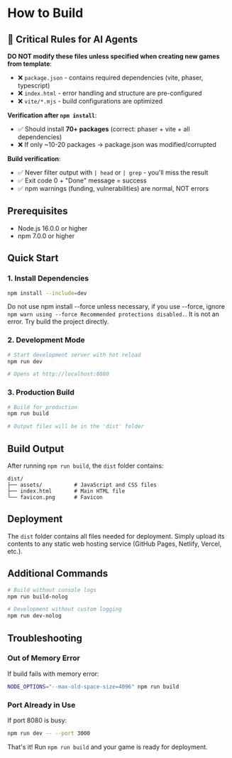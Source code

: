# How to Build

## 🚨 Critical Rules for AI Agents

**DO NOT modify these files unless specified when creating new games from template**:
- ❌ `package.json` - contains required dependencies (vite, phaser, typescript)
- ❌ `index.html` - error handling and structure are pre-configured
- ❌ `vite/*.mjs` - build configurations are optimized

**Verification after `npm install`**:
- ✅ Should install **70+ packages** (correct: phaser + vite + all dependencies)
- ❌ If only ~10-20 packages → package.json was modified/corrupted

**Build verification**:
- ✅ Never filter output with `| head` or `| grep` - you'll miss the result
- ✅ Exit code 0 + "Done" message = success
- ✅ npm warnings (funding, vulnerabilities) are normal, NOT errors

## Prerequisites
- Node.js 16.0.0 or higher
- npm 7.0.0 or higher

## Quick Start

### 1. Install Dependencies
```bash
npm install --include=dev
```
Do not use npm install --force unless necessary, if you use --force, ignore `npm warn using --force Recommended protections disabled.`. It is not an error. Try build the project directly.

### 2. Development Mode
```bash
# Start development server with hot reload
npm run dev

# Opens at http://localhost:8080
```

### 3. Production Build
```bash
# Build for production
npm run build

# Output files will be in the 'dist' folder
```

## Build Output
After running `npm run build`, the `dist` folder contains:
```
dist/
├── assets/          # JavaScript and CSS files
├── index.html       # Main HTML file
└── favicon.png      # Favicon
```

## Deployment
The `dist` folder contains all files needed for deployment. Simply upload its contents to any static web hosting service (GitHub Pages, Netlify, Vercel, etc.).

## Additional Commands
```bash
# Build without console logs
npm run build-nolog

# Development without custom logging
npm run dev-nolog
```

## Troubleshooting

### Out of Memory Error
If build fails with memory error:
```bash
NODE_OPTIONS="--max-old-space-size=4096" npm run build
```

### Port Already in Use
If port 8080 is busy:
```bash
npm run dev -- --port 3000
```

That's it! Run `npm run build` and your game is ready for deployment.